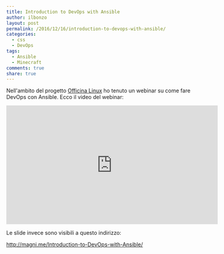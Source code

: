 ```yaml
---
title: Introduction to DevOps with Ansible
author: ilbonzo
layout: post
permalink: /2016/12/16/introduction-to-devops-with-ansible/
categories:
  - css
  - DevOps
tags:
  - Ansible
  - Minecraft
comments: true
share: true
---
```


Nell'ambito del progetto <a href="http://officina-linux.it">Officina Linux</a> ho tenuto un webinar su come fare DevOps con Ansible.
Ecco il video del webinar:

<iframe src="https://www.facebook.com/plugins/video.php?href=https%3A%2F%2Fwww.facebook.com%2FOfficinaLinux%2Fvideos%2F349633172084818%2F&show_text=0&width=560" width="560" height="315" style="border:none;overflow:hidden" scrolling="no" frameborder="0" allowTransparency="true" allowFullScreen="true"></iframe>

Le slide invece sono visibili a questo indirizzo:

<a href="http://magni.me/Introduction-to-DevOps-with-Ansible/">http://magni.me/Introduction-to-DevOps-with-Ansible/</a>
